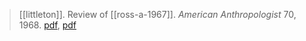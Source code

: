 > [[littleton]]. Review of [[ross-a-1967]]. *American Anthropologist* 70, 1968. [pdf](https://anthrosource.onlinelibrary.wiley.com/doi/abs/10.1525/aa.1968.70.3.02a00820), [pdf](a/c-littleton1968.pdf)